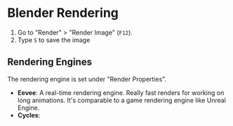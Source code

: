 # Blender Rendering

1. Go to "Render" > "Render Image" (`F12`).
2. Type `S` to save the image

## Rendering Engines

The rendering engine is set under "Render Properties".

- **Eevee**: A real-time rendering engine. Really fast renders for working on long animations. It's comparable to a game rendering engine like Unreal Engine.
- **Cycles**: